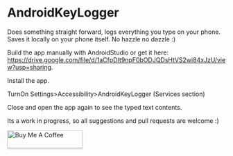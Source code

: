 # AndroidKeyLogger
Does something straight forward, logs everything you type on your phone. Saves it locally on your phone itself. No hazzle no dazzle :)


Build the app manually with AndroidStudio or get it here: https://drive.google.com/file/d/1aCfpDIt9npF0bODJQDsHtVS2wi84xJzU/view?usp=sharing.

Install the app.

TurnOn Settings>Accessibility>AndroidKeyLogger (Services section)

Close and open the app again to see the typed text contents.

Its a work in progress, so all suggestions and pull requests are welcome :)

<a href="https://www.buymeacoffee.com/grpillai" target="_blank"><img src="https://www.buymeacoffee.com/assets/img/custom_images/orange_img.png" alt="Buy Me A Coffee" style="height: 41px !important;width: 174px !important;box-shadow: 0px 3px 2px 0px rgba(190, 190, 190, 0.5) !important;-webkit-box-shadow: 0px 3px 2px 0px rgba(190, 190, 190, 0.5) !important;" ></a>
